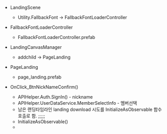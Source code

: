 
- LandingScene
	- Utility.FallbackFont -> FallbackFontLoaderController


- FallbackFontLoaderController
	- FallbackFontLoaderController.prefab


- LandingCanvasManager
	- addchild -> PageLanding


- PageLanding
	- page_landing.prefab


- OnClick_BtnNickNameConfirm()
	- APIHelper.Auth.SignIn() - nickname
	- APIHelper.UserDataService.MemberSelectInfo - 멤버선택 
	- 남은 랜딩타임라인 landing download 시도를 InitializeAsObservable 함수호출로 함. ;;;;;
	- InitializeAsObservable()
	- 